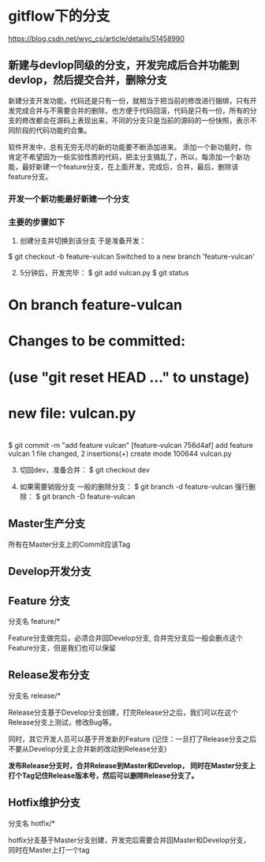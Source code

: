 # gitflow下的分支
https://blog.csdn.net/wyc_cs/article/details/51458990
## 新建与devlop同级的分支，开发完成后合并功能到devlop，然后提交合并，删除分支

新建分支开发功能，代码还是只有一份，就相当于把当前的修改进行捆绑，只有开发完成合并与不需要合并的删除，也方便于代码回滚，代码是只有一份，所有的分支的修改都会在源码上表现出来，不同的分支只是当前的源码的一份快照，表示不同阶段的代码功能的合集。


软件开发中，总有无穷无尽的新的功能要不断添加进来。
添加一个新功能时，你肯定不希望因为一些实验性质的代码，把主分支搞乱了，所以，每添加一个新功能，最好新建一个feature分支，在上面开发，完成后，合并，最后，删除该feature分支。

### 开发一个新功能最好新建一个分支

### 主要的步骤如下

1. 创建分支并切换到该分支
于是准备开发：

$ git checkout -b feature-vulcan
Switched to a new branch 'feature-vulcan'

2. 5分钟后，开发完毕：
$ git add vulcan.py
$ git status

# On branch feature-vulcan
# Changes to be committed:
#   (use "git reset HEAD <file>..." to unstage)
#
#       new file:   vulcan.py
#

$ git commit -m "add feature vulcan"
[feature-vulcan 756d4af] add feature vulcan
 1 file changed, 2 insertions(+)
 create mode 100644 vulcan.py

3. 切回dev，准备合并：
$ git checkout dev

4. 如果需要销毁分支
一般的删除分支：
$ git branch -d feature-vulcan
强行删除：
$ git branch -D feature-vulcan

## Master生产分支
所有在Master分支上的Commit应该Tag

## Develop开发分支

## Feature 分支

分支名 feature/*

Feature分支做完后，必须合并回Develop分支, 合并完分支后一般会删点这个Feature分支，但是我们也可以保留

## Release发布分支

分支名 release/*

Release分支基于Develop分支创建，打完Release分之后，我们可以在这个Release分支上测试，修改Bug等。

同时，其它开发人员可以基于开发新的Feature (记住：一旦打了Release分支之后不要从Develop分支上合并新的改动到Release分支)

**发布Release分支时，合并Release到Master和Develop， 同时在Master分支上打个Tag记住Release版本号，然后可以删除Release分支了。**

## Hotfix维护分支 

分支名 hotfix/*

hotfix分支基于Master分支创建，开发完后需要合并回Master和Develop分支，同时在Master上打一个tag
